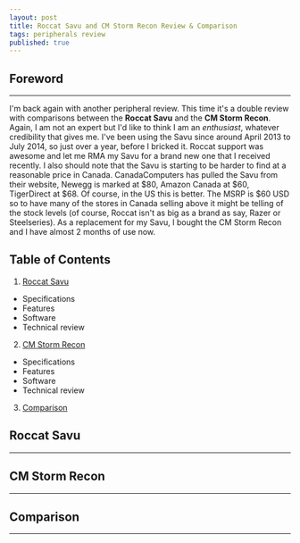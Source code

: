 ```yaml
---
layout: post
title: Roccat Savu and CM Storm Recon Review & Comparison
tags: peripherals review
published: true
---
```


## Foreword
-----
I'm back again with another peripheral review.  This time it's a double review with comparisons between the **Roccat Savu** and the **CM Storm Recon**.  Again, I am not an expert but I'd like to think I am an *enthusiast*, whatever credibility that gives me.  I've been using the Savu since around April 2013 to July 2014, so just over a year, before I bricked it.  Roccat support was awesome and let me RMA my Savu for a brand new one that I received recently.  I also should note that the Savu is starting to be harder to find at a reasonable price in Canada.  CanadaComputers has pulled the Savu from their website, Newegg is marked at $80, Amazon Canada at $60, TigerDirect at $68.  Of course, in the US this is better.  The MSRP is $60 USD so to have many of the stores in Canada selling above it might be telling of the stock levels (of course, Roccat isn't as big as a brand as say, Razer or Steelseries).  As a replacement for my Savu, I bought the CM Storm Recon and I have almost 2 months of use now.

## Table of Contents
1. [Roccat Savu](#savu)
  * Specifications
  * Features
  * Software
  * Technical review
2. [CM Storm Recon](#recon)
  * Specifications
  * Features
  * Software
  * Technical review
3. [Comparison](#comparison)


## <a name="savu"/>Roccat Savu
-----

## <a name="recon"/> CM Storm Recon
-----

## <a name="comparison"/> Comparison
-----